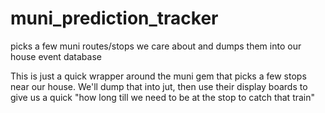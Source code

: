 # muni_prediction_tracker
picks a few muni routes/stops we care about and dumps them into our house event database

This is just a quick wrapper around the muni gem that picks a few stops near our house. We'll dump that into jut, then use 
their display boards to give us a quick "how long till we need to be at the stop to catch that train"
